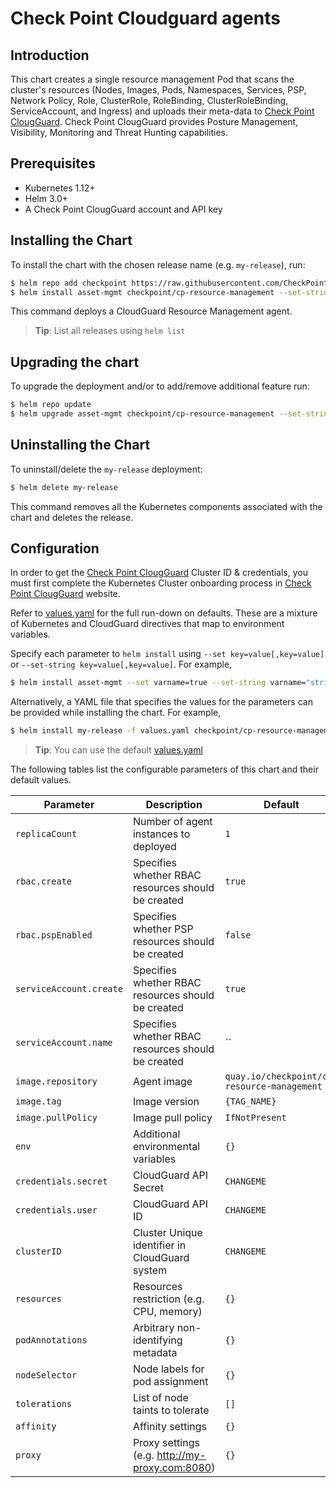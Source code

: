 #  Check Point Cloudguard agents

## Introduction

This chart creates a single resource management Pod that scans the cluster's resources (Nodes, Images, Pods, Namespaces, Services, PSP, Network Policy, Role, ClusterRole, RoleBinding, ClusterRoleBinding, ServiceAccount, and Ingress) and uploads their meta-data to [Check Point ClougGuard](https://secure.dome9.com/).
Check Point ClougGuard provides Posture Management, Visibility, Monitoring and Threat Hunting capabilities.

## Prerequisites

- Kubernetes 1.12+
- Helm 3.0+
- A Check Point ClougGuard account and API key

## Installing the Chart

To install the chart with the chosen release name (e.g. `my-release`), run:

```bash
$ helm repo add checkpoint https://raw.githubusercontent.com/CheckPointSW/charts/master/repository/
$ helm install asset-mgmt checkpoint/cp-resource-management --set-string credentials.user=[CloudGuard API Key] --set-string credentials.secret=[CloudGuard API Secret] --set-string clusterID=[Cluster ID] --namespace=[Namespace] --create-namespace
```

This command deploys a CloudGuard Resource Management agent.

> **Tip**: List all releases using `helm list`

## Upgrading the chart

To upgrade the deployment and/or to add/remove additional feature run:

```bash
$ helm repo update
$ helm upgrade asset-mgmt checkpoint/cp-resource-management --set-string credentials.user=[CloudGuard API Key] --set-string credentials.secret=[CloudGuard API Secret] --set-string clusterID=[Cluster ID] --namespace=[Namespace]
```

## Uninstalling the Chart

To uninstall/delete the `my-release` deployment:

```bash
$ helm delete my-release
```

This command removes all the Kubernetes components associated with the chart and deletes the release.

## Configuration

In order to get the [Check Point ClougGuard](https://secure.dome9.com/) Cluster ID & credentials, you must first complete the Kubernetes Cluster onboarding process in [Check Point ClougGuard](https://secure.dome9.com/) website.

Refer to [values.yaml](values.yaml) for the full run-down on defaults. These are a mixture of Kubernetes and CloudGuard directives that map to environment variables.

Specify each parameter to `helm install` using `--set key=value[,key=value]` or `--set-string key=value[,key=value]`. For example,

```bash
$ helm install asset-mgmt --set varname=true --set-string varname="string" checkpoint/cp-resource-management
```

Alternatively, a YAML file that specifies the values for the parameters can be provided while installing the chart. For example,

```bash
$ helm install my-release -f values.yaml checkpoint/cp-resource-management
```

> **Tip**: You can use the default [values.yaml](values.yaml)

The following tables list the configurable parameters of this chart and their default values.

| Parameter                                                  | Description                                                     | Default                                          |
| ---------------------------------------------------------- | --------------------------------------------------------------- | ------------------------------------------------ |
| `replicaCount`                                             | Number of agent instances to deployed                           | `1`                                              |
| `rbac.create`                                              | Specifies whether RBAC resources should be created              | `true`                                           |
| `rbac.pspEnabled`                                          | Specifies whether PSP resources should be created               | `false`                                          |
| `serviceAccount.create`                                    | Specifies whether RBAC resources should be created              | `true`                                           |
| `serviceAccount.name`                                      | Specifies whether RBAC resources should be created              | ``                                               |
| `image.repository`                                         | Agent image                                                     | `quay.io/checkpoint/cp-resource-management`      |
| `image.tag`                                                | Image version                                                   | `{TAG_NAME}`                                     |
| `image.pullPolicy`                                         | Image pull policy                                               | `IfNotPresent`                                   |
| `env`                                                      | Additional environmental variables                              | `{}`                                             |
| `credentials.secret`                                       | CloudGuard API Secret                                           | `CHANGEME`                                       |
| `credentials.user`                                         | CloudGuard API ID                                               | `CHANGEME`                                       |
| `clusterID`                                                | Cluster Unique identifier in CloudGuard system                  | `CHANGEME`                                       |
| `resources`                                                | Resources restriction (e.g. CPU, memory)                        | `{}`                                             |
| `podAnnotations`                                           | Arbitrary non-identifying metadata                              | `{}`                                             |
| `nodeSelector`                                             | Node labels for pod assignment                                  | `{}`                                             |
| `tolerations`                                              | List of node taints to tolerate                                 | `[]`                                             |
| `affinity`                                                 | Affinity settings                                               | `{}`                                             |
| `proxy`                                                    | Proxy settings (e.g. http://my-proxy.com:8080)                  | `{}`                                             |
